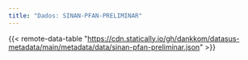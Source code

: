 ```yaml
---
title: "Dados: SINAN-PFAN-PRELIMINAR"
---
```


{{< remote-data-table "https://cdn.statically.io/gh/dankkom/datasus-metadata/main/metadata/data/sinan-pfan-preliminar.json" >}}
